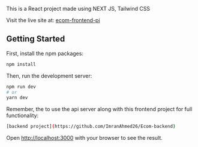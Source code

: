 This is a React project made using NEXT JS, Tailwind CSS

Visit the live site at: [ecom-frontend-pi](https://ecom-frontend-pi.vercel.app/admin/orders)

## Getting Started


First, install the npm packages:
```bash
npm install
```

Then, run the development server:

```bash
npm run dev
# or
yarn dev
```

Remember, the to use the api server along with this frontend project for full functionality:

```bash
[backend project](https://github.com/ImranAhmed26/Ecom-backend)
```

Open [http://localhost:3000](http://localhost:3000) with your browser to see the result.
